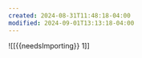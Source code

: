 ```yaml
---
created: 2024-08-31T11:48:18-04:00
modified: 2024-09-01T13:13:18-04:00
---
```

![[{{needsImporting}} 1]]
